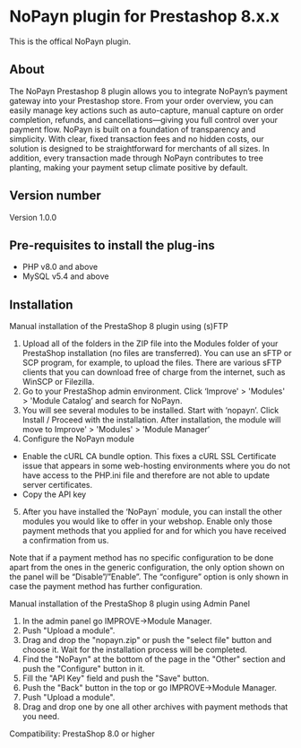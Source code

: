 # NoPayn plugin for Prestashop 8.x.x

This is the offical NoPayn plugin.

## About
The NoPayn Prestashop 8 plugin allows you to integrate NoPayn’s payment gateway into your Prestashop store. From your order overview, you can easily manage key actions such as auto-capture, manual capture on order completion, refunds, and cancellations—giving you full control over your payment flow.
NoPayn is built on a foundation of transparency and simplicity. With clear, fixed transaction fees and no hidden costs, our solution is designed to be straightforward for merchants of all sizes. In addition, every transaction made through NoPayn contributes to tree planting, making your payment setup climate positive by default.

## Version number
Version 1.0.0

## Pre-requisites to install the plug-ins
* PHP v8.0 and above
* MySQL v5.4 and above

## Installation
Manual installation of the PrestaShop 8 plugin using (s)FTP

1. Upload all of the folders in the ZIP file into the Modules folder of your PrestaShop installation (no files are transferred).
You can use an sFTP or SCP program, for example, to upload the files. There are various sFTP clients that you can download free of charge from the internet, such as WinSCP or Filezilla.
2. Go to your PrestaShop admin environment. Click ‘Improve' > 'Modules' > 'Module Catalog’ and search for NoPayn.
3. You will see several modules to be installed. Start with ‘nopayn’. Click Install / Proceed with the installation.
After installation, the module will move to Improve' > 'Modules' > 'Module Manager’
4. Configure the NoPayn module
- Enable the cURL CA bundle option.
This fixes a cURL SSL Certificate issue that appears in some web-hosting environments where you do not have access to the PHP.ini file and therefore are not able to update server certificates.
- Copy the API key

5. After you have installed the ‘NoPayn´ module, you can install the other modules you would like to offer in your webshop.
Enable only those payment methods that you applied for and for which you have received a confirmation from us.

Note that if a payment method has no specific configuration to be done apart from the ones in the generic configuration, the only option shown on the panel will be “Disable”/”Enable”.
The “configure” option is only shown in case the payment method has further configuration.


Manual installation of the PrestaShop 8 plugin using Admin Panel

1.  In the admin panel go IMPROVE->Module Manager.
2.  Push "Upload a module".
3.  Drag and drop the "nopayn.zip" or push the "select file" button and choose it. Wait for the installation process will be completed.
4.  Find the "NoPayn" at the bottom of the page in the "Other" section and push the "Configure" button in it.
5.  Fill the "API Key" field and push the "Save" button.
6.  Push the "Back" button in the top or go IMPROVE->Module Manager.
7.  Push "Upload a module".
8.  Drag and drop one by one all other archives with payment methods that you need.

Compatibility: PrestaShop 8.0 or higher 
